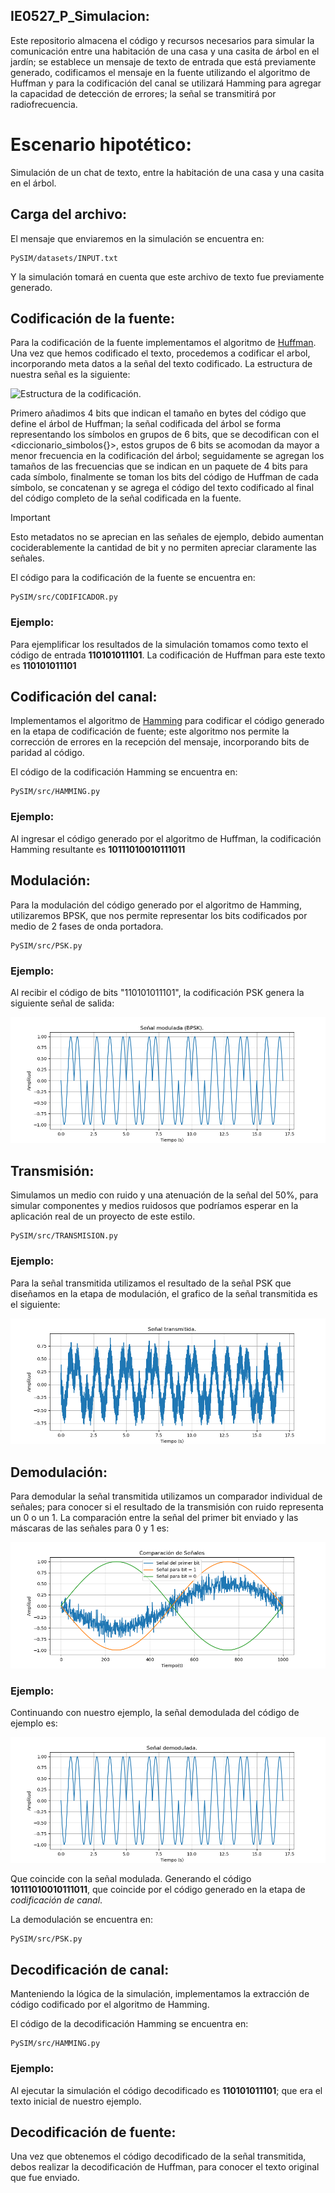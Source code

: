 ## IE0527_P_Simulacion:
Este repositorio almacena el código y recursos necesarios para simular la comunicación entre una habitación de una casa y una casita de árbol en el jardín; se establece un mensaje de texto de entrada que está previamente generado, codificamos el mensaje en la fuente utilizando el algoritmo de Huffman y para la codificación del canal se utilizará Hamming para agregar la capacidad de detección de errores; la señal se transmitirá por radiofrecuencia.

# Escenario hipotético: 
Simulación de un chat de texto, entre la habitación de una casa y una casita en el árbol.

## Carga del archivo:
El mensaje que enviaremos en la simulación se encuentra en:
```
PySIM/datasets/INPUT.txt
```
Y la simulación tomará en cuenta que este archivo de texto fue previamente generado.

## Codificación de la fuente:
Para la codificación de la fuente implementamos el algoritmo de [Huffman](https://www.youtube.com/watch?v=dM6us854Jk0). Una vez que hemos codificado el texto, procedemos a codificar el arbol, incorporando meta datos a la señal del texto codificado. La estructura de nuestra señal es la siguiente:

![Estructura de la codificación.](images/Estructura_señal_fuente.png)

Primero añadimos 4 bits que indican el tamaño en bytes del código que define el árbol de Huffman; la señal codificada del árbol se forma representando los símbolos en grupos de 6 bits, que se decodifican con el <diccionario_simbolos{}>, estos grupos de 6 bits se acomodan da mayor a menor frecuencia en la codificación del árbol; seguidamente se agregan los tamaños de las frecuencias que se indican en un paquete de 4 bits para cada símbolo, finalmente se toman los bits del código de Huffman de cada símbolo, se concatenan y se agrega el código del texto codificado al final del código completo de la señal codificada en la fuente. 
> [!IMPORTANT]
> Esto metadatos no se aprecian en las señales de ejemplo, debido aumentan cociderablemente la cantidad de bit y no permiten apreciar claramente las señales.

El código para la codificación de la fuente se encuentra en:
```
PySIM/src/CODIFICADOR.py
```
### Ejemplo:
Para ejemplificar los resultados de la simulación tomamos como texto el código de entrada **110101011101**. La codificación de Huffman para este texto es **110101011101**

## Codificación del canal:
Implementamos el algoritmo de [Hamming](https://www.youtube.com/watch?v=WdmGSWrcMvM) para codificar el código generado en la etapa de codificación de fuente; este algoritmo nos permite la corrección de errores en la recepción del mensaje, incorporando bits de paridad al código.

El código de la codificación Hamming se encuentra en:
```
PySIM/src/HAMMING.py
```
### Ejemplo:
Al ingresar el código generado por el algoritmo de Huffman, la codificación Hamming resultante es **10111010010111011**

## Modulación:
Para la modulación del código generado por el algoritmo de Hamming, utilizaremos BPSK, que nos permite representar los bits codificados por medio de 2 fases de onda portadora.
```
PySIM/src/PSK.py
```
### Ejemplo:
Al recibir el código de bits "110101011101", la codificación PSK genera la siguiente señal de salida:

![Señal PSK.](images/PSK_EJEMPLO.png)

## Transmisión:
Simulamos un medio con ruido y una atenuación de la señal del 50%, para simular componentes y medios ruidosos que podríamos esperar en la aplicación real de un proyecto de este estilo.
```
PySIM/src/TRANSMISION.py
```
### Ejemplo:
Para la señal transmitida utilizamos el resultado de la señal PSK que diseñamos en la etapa de modulación, el grafico de la señal transmitida es el siguiente:

![Señal transmitida.](images/TRANS_EJEMPLO.png)

## Demodulación:
Para demodular la señal transmitida utilizamos un comparador individual de señales; para conocer si el resultado de la transmisión con ruido representa un 0 o un 1. La comparación entre la señal del primer bit enviado y las máscaras de las señales para 0 y 1 es:

![Señal comparada para el primer bit.](images/COMP_BIT1.png)

### Ejemplo:
Continuando con nuestro ejemplo, la señal demodulada del código de ejemplo es:

![Señal Demodulada.](images/DEMOD_EJEMPLO.png)

Que coincide con la señal modulada. Generando el código **10111010010111011**, que coincide por el código generado en la etapa de *codificación de canal*.

La demodulación se encuentra en:
```
PySIM/src/PSK.py
```

## Decodificación de canal:
Manteniendo la lógica de la simulación, implementamos la extracción de código codificado por el algoritmo de Hamming.

El código de la decodificación Hamming se encuentra en:
```
PySIM/src/HAMMING.py
```

### Ejemplo:
Al ejecutar la simulación el código decodificado es **110101011101**; que era el texto inicial de nuestro ejemplo.

## Decodificación de fuente:
Una vez que obtenemos el código decodificado de la señal transmitida, debos realizar la decodificación de Huffman, para conocer el texto original que fue enviado.